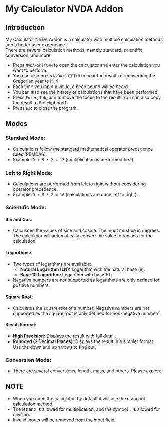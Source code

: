 # My Calculator NVDA Addon

## Introduction
My Calculator NVDA Addon is a calculator with multiple calculation methods and a better user experience.  
There are several calculation methods, namely standard, scientific, conversion, and more.

- Press `NVDA+Shift+M` to open the calculator and enter the calculation you want to perform.  
- You can also press `NVDA+SHIFT+H` to hear the results of converting the Gregorian year to Hijri.  
- Each time you input a value, a beep sound will be heard.  
- You can also see the history of calculations that have been performed.  
- Press `Enter`, `Tab`, or `=` to move the focus to the result. You can also copy the result to the clipboard.  
- Press `Esc` to close the program.

## Modes

### Standard Mode:
- Calculations follow the standard mathematical operator precedence rules (PEMDAS).  
- Example: `3 + 5 * 2 = 13` (multiplication is performed first).

### Left to Right Mode:
- Calculations are performed from left to right without considering operator precedence.  
- Example: `3 + 5 * 2 = 16` (calculations are done left to right).

### Scientific Mode:

#### Sin and Cos:
- Calculates the values of sine and cosine. The input must be in degrees. The calculator will automatically convert the value to radians for the calculation.

#### Logarithms:
- Two types of logarithms are available:
  - **Natural Logarithm (LN):** Logarithm with the natural base (e).
  - **Base 10 Logarithm:** Logarithm with base 10.
- Negative numbers are not supported as logarithms are only defined for positive numbers.

#### Square Root:
- Calculates the square root of a number. Negative numbers are not supported as the square root is only defined for non-negative numbers.

#### Result Format:
- **High Precision:** Displays the result with full detail.
- **Rounded (2 Decimal Places):** Displays the result in a simpler format. Use the down and up arrows to find out.

### Conversion Mode:
- There are several conversions: length, mass, and others. Please explore.

## NOTE
- When you open the calculator, by default it will use the standard calculation method.
- The letter `X` is allowed for multiplication, and the symbol `:` is allowed for division.
- Invalid inputs will be removed from the input field.
